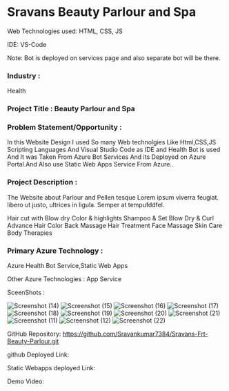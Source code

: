 # Sravans Beauty Parlour and Spa

Web Technologies used: HTML, CSS, JS

IDE: VS-Code

Note: Bot is deployed on services page and also separate bot will be there.

### Industry :
Health


### Project Title : Beauty Parlour and Spa



### Problem Statement/Opportunity :

In this Website Design I used So many Web technolgies Like Html,CSS,JS Scripting Languages And Visual Studio Code as IDE and Health Bot is used And It was Taken From Azure Bot Services And its Deployed on Azure Portal.And Also use Static Web Apps Service From Azure..




### Project Description : 

The Website about Parlour  and Pellen tesque Lorem ipsum viverra feugiat. libero ut justo, ultrices in ligula. Semper at tempufddfel.

Hair cut with Blow dry
Color & highlights
Shampoo & Set
Blow Dry & Curl
Advance Hair Color
Back Massage
Hair Treatment
Face Massage
Skin Care
Body Therapies


### Primary Azure Technology :
Azure Health Bot Service,Static Web Apps


Other Azure Technologies :
App Service

SceenShots :

![Screenshot (14)](https://user-images.githubusercontent.com/116822221/204102444-519b7ad2-76ae-43c8-8559-b15041c5fb81.png)
![Screenshot (15)](https://user-images.githubusercontent.com/116822221/204102448-16698632-b4a2-4a61-9e17-07e62b259840.png)
![Screenshot (16)](https://user-images.githubusercontent.com/116822221/204102449-95d91a11-6b34-4b6c-86b9-ba125acaf2a7.png)
![Screenshot (17)](https://user-images.githubusercontent.com/116822221/204102451-02bebce9-1b18-4481-aaa8-943513330c14.png)
![Screenshot (18)](https://user-images.githubusercontent.com/116822221/204102452-36c1a314-5df2-4fd1-9726-2cb072661144.png)
![Screenshot (19)](https://user-images.githubusercontent.com/116822221/204102453-ec0cc51d-86f5-40a5-8e8a-9800496fa80e.png)
![Screenshot (20)](https://user-images.githubusercontent.com/116822221/204102454-c618b944-c8e0-4ba0-aadc-e510ab0f75c9.png)
![Screenshot (21)](https://user-images.githubusercontent.com/116822221/204102456-d8ff458a-ad6f-4e51-93c6-433ecdf29b54.png)
![Screenshot (11)](https://user-images.githubusercontent.com/116822221/204102457-7356e8b4-98e5-4444-97ae-c9c089a393c9.png)
![Screenshot (12)](https://user-images.githubusercontent.com/116822221/204102458-eb22412a-d34b-46fc-8a29-2a11e6a6b7b4.png)
![Screenshot (22)](https://user-images.githubusercontent.com/116822221/204103896-c79b18b1-d47a-4c95-bb24-9d01ab76ed78.png)


GitHub Repository: https://github.com/Sravankumar7384/Sravans-Frt-Beauty-Parlour.git


github Deployed Link:


Static Webapps deployed Link:


Demo Video:




